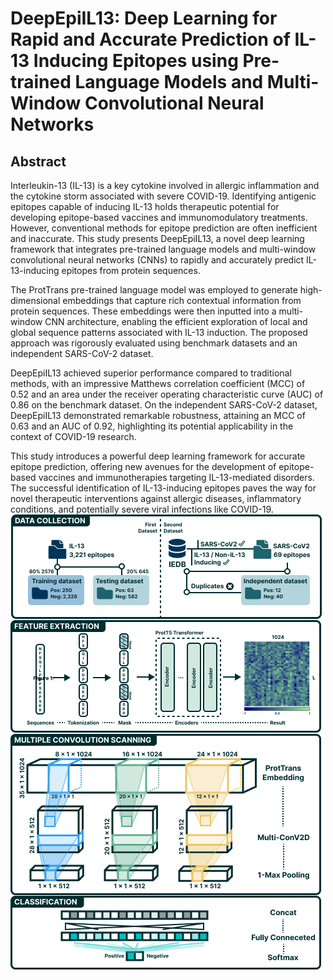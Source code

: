 # DeepEpiIL13: Deep Learning for Rapid and Accurate Prediction of IL-13 Inducing Epitopes using Pre-trained Language Models and Multi-Window Convolutional Neural Networks

## Abstract <a name="abstract"></a>
Interleukin-13 (IL-13) is a key cytokine involved in allergic inflammation and the cytokine storm associated with severe COVID-19. Identifying antigenic epitopes capable of inducing IL-13 holds therapeutic potential for developing epitope-based vaccines and immunomodulatory treatments. However, conventional methods for epitope prediction are often inefficient and inaccurate. This study presents DeepEpiIL13, a novel deep learning framework that integrates pre-trained language models and multi-window convolutional neural networks (CNNs) to rapidly and accurately predict IL-13-inducing epitopes from protein sequences.

The ProtTrans pre-trained language model was employed to generate high-dimensional embeddings that capture rich contextual information from protein sequences. These embeddings were then inputted into a multi-window CNN architecture, enabling the efficient exploration of local and global sequence patterns associated with IL-13 induction. The proposed approach was rigorously evaluated using benchmark datasets and an independent SARS-CoV-2 dataset.

DeepEpiIL13 achieved superior performance compared to traditional methods, with an impressive Matthews correlation coefficient (MCC) of 0.52 and an area under the receiver operating characteristic curve (AUC) of 0.86 on the benchmark dataset. On the independent SARS-CoV-2 dataset, DeepEpiIL13 demonstrated remarkable robustness, attaining an MCC of 0.63 and an AUC of 0.92, highlighting its potential applicability in the context of COVID-19 research.

This study introduces a powerful deep learning framework for accurate epitope prediction, offering new avenues for the development of epitope-based vaccines and immunotherapies targeting IL-13-mediated disorders. The successful identification of IL-13-inducing epitopes paves the way for novel therapeutic interventions against allergic diseases, inflammatory conditions, and potentially severe viral infections like COVID-19. 
<br>
![workflow](Figure/Workflow.png)
